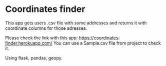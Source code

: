 # Coordinates finder
This app gets users .csv file with some addresses and returns it with coordinate columns for those adresses.

Please check the link with this app: https://coordinates-finder.herokuapp.com/
You can use a Sample.csv file from project to check it.

Using flask, pandas, geopy.
